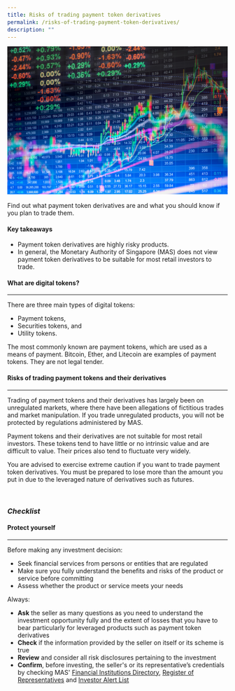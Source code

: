 ```yaml
---
title: Risks of trading payment token derivatives
permalink: /risks-of-trading-payment-token-derivatives/
description: ""
---
```

![Risks](/images/crypto%20coins%20tokens.jfif)

Find out what payment token derivatives are and what you should know if you plan to trade them.

#### Key takeaways

*   Payment token derivatives are highly risky products.
*   In general, the Monetary Authority of Singapore (MAS) does not view payment token derivatives to be suitable for most retail investors to trade.

#### What are digital tokens?
------------------------

There are three main types of digital tokens:

*   Payment tokens,
*   Securities tokens, and
*   Utility tokens.

The most commonly known are payment tokens, which are used as a means of payment. Bitcoin, Ether, and Litecoin are examples of payment tokens. They are not legal tender.

#### Risks of trading payment tokens and their derivatives
-----------------------------------------------------

Trading of payment tokens and their derivatives has largely been on unregulated markets, where there have been allegations of fictitious trades and market manipulation. If you trade unregulated products, you will not be protected by regulations administered by MAS.

Payment tokens and their derivatives are not suitable for most retail investors. These tokens tend to have little or no intrinsic value and are difficult to value. Their prices also tend to fluctuate very widely.

You are advised to exercise extreme caution if you want to trade payment token derivatives. You must be prepared to lose more than the amount you put in due to the leveraged nature of derivatives such as futures.

 

### *Checklist*

#### Protect yourself
----------------

Before making any investment decision:

*   Seek financial services from persons or entities that are regulated
*   Make sure you fully understand the benefits and risks of the product or service before committing
*   Assess whether the product or service meets your needs

Always:

*   **Ask** the seller as many questions as you need to understand the investment opportunity fully and the extent of losses that you have to bear particularly for leveraged products such as payment token derivatives
*   **Check** if the information provided by the seller on itself or its scheme is true
*   **Review** and consider all risk disclosures pertaining to the investment
*   **Confirm**, before investing, the seller's or its representative’s credentials by checking MAS' [Financial Institutions Directory](https://eservices.mas.gov.sg/fid), [Register of Representatives](https://eservices.mas.gov.sg/rr) and [Investor Alert List](http://www.mas.gov.sg/IAL.aspx)